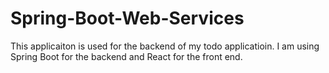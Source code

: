 # Spring-Boot-Web-Services
This applicaiton is used for the backend of my todo applicatioin. I am using Spring Boot for the backend and React for the front end. 
